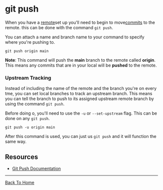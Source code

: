 # git push

When you have a [remote](./Remote.md)set up you'll need to begin to move[commits](./Commit.md) to the remote. this can be done with the command `git push`. 

You can attach a name and branch name to your command to specify where you're pushing to. 

```
git push origin main
```

**Note**: This command will push the **main** branch to the remote called **origin**. This means any commits that are in your local will be **pushed** to the remote. 

### Upstream Tracking

Instead of including the name of the remote and the branch you're on every tme, you can set local branches to track an upstream branch. This means you can tell the branch to push to its assigned upstream remote branch by using the command `git push`.

Before doing o, you'll need to use the `-u` or `--set-upstream` flag. This can be done on any `git push`.

```
git push -u origin main
```

After this command is used, you can just us `git push` and it will function the same way. 

## Resources

- [Git Push Documentation](https://git-scm.com/docs/git-push)

---

[Back To Home](../README.md)
